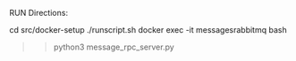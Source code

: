 RUN Directions:

cd src/docker-setup
./runscript.sh
docker exec -it messagesrabbitmq bash
>> python3 message_rpc_server.py
